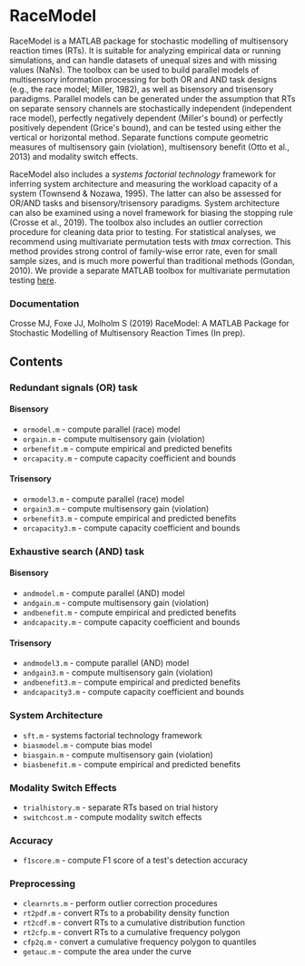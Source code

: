 # RaceModel
RaceModel is a MATLAB package for stochastic modelling of multisensory reaction times (RTs). It is suitable for analyzing empirical data or running simulations, and can handle datasets of unequal sizes and with missing values (NaNs). The toolbox can be used to build parallel models of multisensory information processing for both OR and AND task designs (e.g., the race model; Miller, 1982), as well as bisensory and trisensory paradigms. Parallel models can be generated under the assumption that RTs on separate sensory channels are stochastically independent (independent race model), perfectly negatively dependent (Miller's bound) or perfectly positively dependent (Grice's bound), and can be tested using either the vertical or horizontal method. Separate functions compute geometric measures of multisensory gain (violation), multisensory benefit (Otto et al., 2013) and modality switch effects.

RaceModel also includes a *systems factorial technology* framework for inferring system architecture and measuring the workload capacity of a system (Townsend & Nozawa, 1995). The latter can also be assessed for OR/AND tasks and bisensory/trisensory paradigms. System architecture can also be examined using a novel framework for biasing the stopping rule (Crosse et al., 2019). The toolbox also includes an outlier correction procedure for cleaning data prior to testing. For statistical analyses, we recommend using multivariate permutation tests with *tmax* correction. This method provides strong control of family-wise error rate, even for small sample sizes, and is much more powerful than traditional methods (Gondan, 2010). We provide a separate MATLAB toolbox for multivariate permutation testing [here](https://github.com/mickcrosse/PERMUTOOLS "PERMUTOOLS").

### Documentation
Crosse MJ, Foxe JJ, Molholm S (2019) RaceModel: A MATLAB Package for Stochastic Modelling of Multisensory Reaction Times (In prep).

## Contents
### Redundant signals (OR) task
#### Bisensory
* `ormodel.m` - compute parallel (race) model
* `orgain.m` - compute multisensory gain (violation)
* `orbenefit.m` - compute empirical and predicted benefits
* `orcapacity.m` - compute capacity coefficient and bounds
 
#### Trisensory
* `ormodel3.m` - compute parallel (race) model
* `orgain3.m` - compute multisensory gain (violation)
* `orbenefit3.m` - compute empirical and predicted benefits
* `orcapacity3.m` - compute capacity coefficient and bounds

### Exhaustive search (AND) task
#### Bisensory
* `andmodel.m` - compute parallel (AND) model
* `andgain.m` - compute multisensory gain (violation)
* `andbenefit.m` - compute empirical and predicted benefits
* `andcapacity.m` - compute capacity coefficient and bounds

#### Trisensory
* `andmodel3.m` - compute parallel (AND) model
* `andgain3.m` - compute multisensory gain (violation)
* `andbenefit3.m` - compute empirical and predicted benefits
* `andcapacity3.m` - compute capacity coefficient and bounds

### System Architecture
* `sft.m` - systems factorial technology framework
* `biasmodel.m` - compute bias model
* `biasgain.m` - compute multisensory gain (violation)
* `biasbenefit.m` - compute empirical and predicted benefits
 
### Modality Switch Effects
* `trialhistory.m` - separate RTs based on trial history
* `switchcost.m` - compute modality switch effects

### Accuracy
* `f1score.m` - compute F1 score of a test's detection accuracy
 
### Preprocessing
* `clearnrts.m` - perform outlier correction procedures
* `rt2pdf.m` - convert RTs to a probability density function
* `rt2cdf.m` - convert RTs to a cumulative distribution function
* `rt2cfp.m` - convert RTs to a cumulative frequency polygon 
* `cfp2q.m` - convert a cumulative frequency polygon to quantiles
* `getauc.m` - compute the area under the curve
